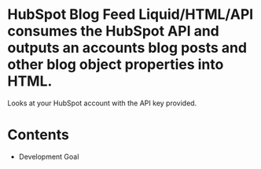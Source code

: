 # HubSpot Blog Feed Liquid/HTML/API consumes the HubSpot API and outputs an accounts blog posts and other blog object properties into HTML.
Looks at your HubSpot account with the API key provided.

# Contents
  * Development Goal
  
